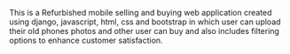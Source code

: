 This is a Refurbished mobile selling and buying web application created using django, javascript, html, css and bootstrap in which user can upload their old phones photos and other user can buy and also includes filtering options to enhance customer satisfaction.
